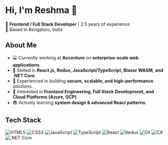 # Hi, I'm Reshma 👋  

🚀 **Frontend / Full Stack Developer** | 2.5 years of experience  
📍 Based in Bengaluru, India  

## About Me  
- 💻 Currently working at **Accenture** on **enterprise-scale web applications**.  
- 🌟 Skilled in **React.js, Redux, JavaScript/TypeScript, Blazor WASM, and .NET Core**.  
- 🔐 Experienced in building **secure, scalable, and high-performance** solutions.  
- 🎯 Interested in **Frontend Engineering, Full Stack Development, and Cloud Platforms (Azure, GCP)**.  
- 📚 Actively learning **system design & advanced React patterns**.  

## Tech Stack
![HTML5](https://img.shields.io/badge/HTML5-E34F26?style=for-the-badge&logo=html5&logoColor=white) 
![CSS3](https://img.shields.io/badge/CSS3-1572B6?style=for-the-badge&logo=css3&logoColor=white) 
![JavaScript](https://img.shields.io/badge/JavaScript-323330?style=for-the-badge&logo=javascript&logoColor=F7DF1E) 
![TypeScript](https://img.shields.io/badge/TypeScript-007ACC?style=for-the-badge&logo=typescript&logoColor=white) 
![React](https://img.shields.io/badge/React-20232A?style=for-the-badge&logo=react&logoColor=61DAFB) 
![Redux](https://img.shields.io/badge/Redux-764ABC?style=for-the-badge&logo=redux&logoColor=white) 
![Git](https://img.shields.io/badge/Git-F05032?style=for-the-badge&logo=git&logoColor=white) 
![C#](https://img.shields.io/badge/C%23-239120?style=for-the-badge&logo=c-sharp&logoColor=white) 
![.NET Core](https://img.shields.io/badge/.NET_Core-512BD4?style=for-the-badge&logo=dotnet&logoColor=white)



